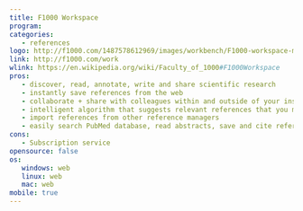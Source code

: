 ```yaml
---
title: F1000 Workspace
program:
categories:
   - references
logo: http://f1000.com/1487578612969/images/workbench/F1000-workspace-main.svg
link: http://f1000.com/work
wlink: https://en.wikipedia.org/wiki/Faculty_of_1000#F1000Workspace
pros:
   - discover, read, annotate, write and share scientific research
   - instantly save references from the web
   - collaborate + share with colleagues within and outside of your institute
   - intelligent algorithm that suggests relevant references that you may not have already discovered
   - import references from other reference managers
   - easily search PubMed database, read abstracts, save and cite references all within Word or Google Docs.
cons:
   - Subscription service
opensource: false
os:
   windows: web
   linux: web
   mac: web
mobile: true
---
```


